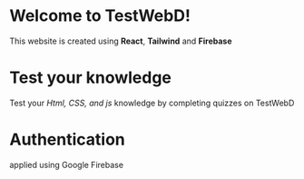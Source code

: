 # Welcome to TestWebD!
This website is created using **React**, **Tailwind** and **Firebase**
# Test your knowledge
Test your *Html, CSS, and js* knowledge by completing quizzes on TestWebD 
# Authentication 
applied using Google Firebase 
